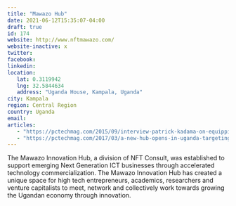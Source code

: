 ```yaml
---
title: "Mawazo Hub"
date: 2021-06-12T15:35:07-04:00
draft: true
id: 174
website: http://www.nftmawazo.com/
website-inactive: x
twitter: 
facebook: 
linkedin: 
location: 
   lat: 0.3119942
   lng: 32.5844634
   address: "Uganda House, Kampala, Uganda"
city: Kampala
region: Central Region
country: Uganda
email: 
articles:
   - "https://pctechmag.com/2015/09/interview-patrick-kadama-on-equipping-the-next-generation-of-innovators/"
   - "https://pctechmag.com/2017/03/a-new-hub-opens-in-uganda-targeting-youth-passionate-in-entrepreneurship-tech-startups/"
---
```

The Mawazo Innovation Hub, a division of NFT Consult, was established to support emerging Next Generation ICT businesses through accelerated technology commercialization. The Mawazo Innovation Hub has created a unique space for high tech entrepreneurs, academics, researchers and venture capitalists to meet, network and collectively work towards growing the Ugandan economy through innovation.  
